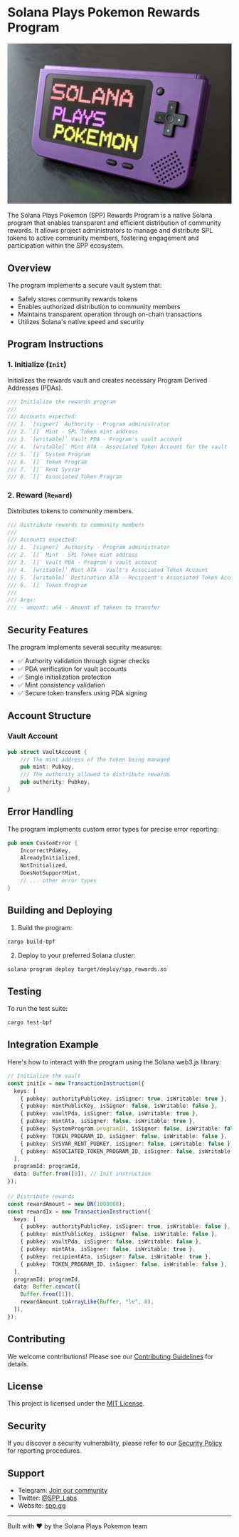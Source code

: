 # Solana Plays Pokemon Rewards Program

![](./docs/spp-main.jpeg)

The Solana Plays Pokemon (SPP) Rewards Program is a native Solana program that enables transparent and efficient distribution of community rewards. It allows project administrators to manage and distribute SPL tokens to active community members, fostering engagement and participation within the SPP ecosystem.

## Overview

The program implements a secure vault system that:

- Safely stores community rewards tokens
- Enables authorized distribution to community members
- Maintains transparent operation through on-chain transactions
- Utilizes Solana's native speed and security

## Program Instructions

### 1. Initialize (`Init`)

Initializes the rewards vault and creates necessary Program Derived Addresses (PDAs).

```rust
/// Initialize the rewards program
///
/// Accounts expected:
/// 1. `[signer]` Authority - Program administrator
/// 2. `[]` Mint - SPL Token mint address
/// 3. `[writable]` Vault PDA - Program's vault account
/// 4. `[writable]` Mint ATA - Associated Token Account for the vault
/// 5. `[]` System Program
/// 6. `[]` Token Program
/// 7. `[]` Rent Sysvar
/// 8. `[]` Associated Token Program
```

### 2. Reward (`Reward`)

Distributes tokens to community members.

```rust
/// Distribute rewards to community members
///
/// Accounts expected:
/// 1. `[signer]` Authority - Program administrator
/// 2. `[]` Mint - SPL Token mint address
/// 3. `[]` Vault PDA - Program's vault account
/// 4. `[writable]` Mint ATA - Vault's Associated Token Account
/// 5. `[writable]` Destination ATA - Recipient's Associated Token Account
/// 6. `[]` Token Program
///
/// Args:
/// - amount: u64 - Amount of tokens to transfer
```

## Security Features

The program implements several security measures:

- ✅ Authority validation through signer checks
- ✅ PDA verification for vault accounts
- ✅ Single initialization protection
- ✅ Mint consistency validation
- ✅ Secure token transfers using PDA signing

## Account Structure

### Vault Account

```rust
pub struct VaultAccount {
    /// The mint address of the token being managed
    pub mint: Pubkey,
    /// The authority allowed to distribute rewards
    pub authority: Pubkey,
}
```

## Error Handling

The program implements custom error types for precise error reporting:

```rust
pub enum CustomError {
    IncorrectPdaKey,
    AlreadyInitialized,
    NotInitialized,
    DoesNotSupportMint,
    // ... other error types
}
```

## Building and Deploying

1. Build the program:

```bash
cargo build-bpf
```

2. Deploy to your preferred Solana cluster:

```bash
solana program deploy target/deploy/spp_rewards.so
```

## Testing

To run the test suite:

```bash
cargo test-bpf
```

## Integration Example

Here's how to interact with the program using the Solana web3.js library:

```typescript
// Initialize the vault
const initIx = new TransactionInstruction({
  keys: [
    { pubkey: authorityPublicKey, isSigner: true, isWritable: true },
    { pubkey: mintPublicKey, isSigner: false, isWritable: false },
    { pubkey: vaultPda, isSigner: false, isWritable: true },
    { pubkey: mintAta, isSigner: false, isWritable: true },
    { pubkey: SystemProgram.programId, isSigner: false, isWritable: false },
    { pubkey: TOKEN_PROGRAM_ID, isSigner: false, isWritable: false },
    { pubkey: SYSVAR_RENT_PUBKEY, isSigner: false, isWritable: false },
    { pubkey: ASSOCIATED_TOKEN_PROGRAM_ID, isSigner: false, isWritable: false },
  ],
  programId: programId,
  data: Buffer.from([0]), // Init instruction
});

// Distribute rewards
const rewardAmount = new BN(1000000);
const rewardIx = new TransactionInstruction({
  keys: [
    { pubkey: authorityPublicKey, isSigner: true, isWritable: false },
    { pubkey: mintPublicKey, isSigner: false, isWritable: false },
    { pubkey: vaultPda, isSigner: false, isWritable: false },
    { pubkey: mintAta, isSigner: false, isWritable: true },
    { pubkey: recipientAta, isSigner: false, isWritable: true },
    { pubkey: TOKEN_PROGRAM_ID, isSigner: false, isWritable: false },
  ],
  programId: programId,
  data: Buffer.concat([
    Buffer.from([1]),
    rewardAmount.toArrayLike(Buffer, "le", 8),
  ]),
});
```

## Contributing

We welcome contributions! Please see our [Contributing Guidelines](CONTRIBUTING.md) for details.

## License

This project is licensed under the [MIT License](LICENSE).

## Security

If you discover a security vulnerability, please refer to our [Security Policy](SECURITY.md) for reporting procedures.

## Support

- Telegram: [Join our community](https://t.me/SPP_Official_Channel)
- Twitter: [@SPP_Labs](https://x.com/SPP_Labs)
- Website: [spp.gg](https://spp.gg)

---

Built with ❤️ by the Solana Plays Pokemon team
